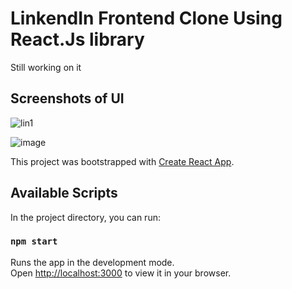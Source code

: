 # LinkendIn Frontend Clone Using React.Js library

Still working on it


## Screenshots of UI
![lin1](https://github.com/rishabht10/linkedin-front-clone/assets/110122658/42f7440f-3db2-4f0d-ad18-bc4fb2e43015)

![image](https://github.com/rishabht10/linkedin-front-clone/assets/110122658/ed1b7591-8160-432d-82bb-25c507367b78)

This project was bootstrapped with [Create React App](https://github.com/facebook/create-react-app).

## Available Scripts

In the project directory, you can run:

### `npm start`

Runs the app in the development mode.\
Open [http://localhost:3000](http://localhost:3000) to view it in your browser.










